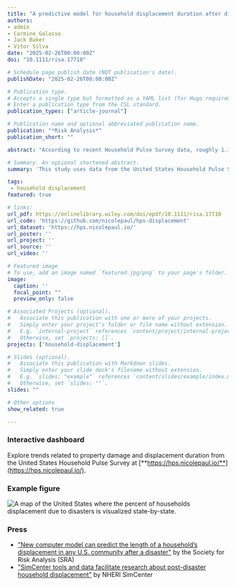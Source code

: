 ```yaml
---
title: "A predictive model for household displacement duration after disasters"
authors:
- admin
- Carmine Galasso
- Jack Baker
- Vitor Silva
date: "2025-02-26T00:00:00Z"
doi: "10.1111/risa.17710"

# Schedule page publish date (NOT publication's date).
publishDate: "2025-02-26T00:00:00Z"

# Publication type.
# Accepts a single type but formatted as a YAML list (for Hugo requirements).
# Enter a publication type from the CSL standard.
publication_types: ["article-journal"]

# Publication name and optional abbreviated publication name.
publication: "*Risk Analysis*"
publication_short: ""

abstract: "According to recent Household Pulse Survey data, roughly 1.1% of households were displaced due to disasters in the United States in recent years. Although most households returned relatively quickly, 20% were displaced for longer than 1 month, and 14% had not returned by the time of the survey. Protracted displacement creates enormous hardships for affected households and communities, yet few disaster risk analyses account for the time component of displacement. Here, we propose predictive models for household displacement duration and return for practical integration within disaster risk analyses, ranging in complexity and predictive power. Two classification tree models are proposed to predict return outcomes with a minimum number of predictors: one that considers only physical factors (TreeP) and another that also considers socioeconomic factors (TreeP&S). A random forest model is also proposed (ForestP&S), improving the model's predictive power and highlighting the drivers of displacement duration and return outcomes. The results of the ForestP&S model highlight the importance of both physical factors (e.g., property damage and unsanitary conditions) and socioeconomic factors (e.g., tenure status and income per household member) on displacement outcomes. These models can be integrated within disaster risk analyses, as illustrated through a hurricane scenario analysis for Atlantic City, NJ. By integrating displacement duration models within risk analyses, we can capture the human impact of disasters more holistically and evaluate mitigation strategies aimed at reducing displacement risk."

# Summary. An optional shortened abstract.
summary: 'This study uses data from the United States Household Pulse Survey to fit predictive models for displacement duration and return after disasters. Three predictive models are proposed, which range in complexity and predictive power. The leading contributors to different duration and return outcomes are also explored. These models can be integrated within disaster risk analyses, as illustrated through a hurricane scenario analysis for Atlantic City, NJ.'

tags:
 - household displacement
featured: true

# links:
url_pdf: https://onlinelibrary.wiley.com/doi/epdf/10.1111/risa.17710
url_code: 'https://github.com/nicolepaul/hps-displacement'
url_dataset: 'https://hps.nicolepaul.io/'
url_poster: ''
url_project: ''
url_source: ''
url_video: ''

# Featured image
# To use, add an image named `featured.jpg/png` to your page's folder. 
image:
  caption: ''
  focal_point: ""
  preview_only: false

# Associated Projects (optional).
#   Associate this publication with one or more of your projects.
#   Simply enter your project's folder or file name without extension.
#   E.g. `internal-project` references `content/project/internal-project/index.md`.
#   Otherwise, set `projects: []`.
projects: ['household-displacement']

# Slides (optional).
#   Associate this publication with Markdown slides.
#   Simply enter your slide deck's filename without extension.
#   E.g. `slides: "example"` references `content/slides/example/index.md`.
#   Otherwise, set `slides: ""`.
slides: ""

# Other options
show_related: true

---
```

### Interactive dashboard

Explore trends related to property damage and displacement duration from the United States Household Pulse Survey at [**https://hps.nicolepaul.io/**](https://hps.nicolepaul.io/).

### Example figure
![A map of the United States where the percent of households displacement due to disasters is visualized state-by-state.](publication/journal-article/2025_hps_displacement.png "Percentage of households displaced by state according to the United States Household Pulse Survey (based on all available survey datawhere displacement is included through July 2024).")

### Press
* ["New computer model can predict the length of a household’s displacement in any U.S. community after a disaster"](https://www.sra.org/2025/02/10/new-computer-model-can-predict-the-length-of-a-households-displacement-in-any-u-s-community-after-a-disaster/) by the Society for Risk Analysis (SRA)
* ["SimCenter tools and data facilitate research about post-disaster household displacement"](https://simcenter.designsafe-ci.org/news/2025/march/simcenter-tools-and-data-facilitate-research-about-post-disaster/) by NHERI SimCenter